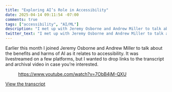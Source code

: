 ```yaml
---
title: "Exploring AI’s Role in Accessibility"
date: 2025-04-14 09:11:54 -07:00
comments: true
tags: ["accessibility", "AI/ML"]
description: "I met up with Jeremy Osborne and Andrew Miller to talk about the benefits and harms of AI as it relates to accessibility."
twitter_text: "I met up with Jeremy Osborne and Andrew Miller to talk about the benefits and harms of AI as it relates to accessibility."
---
```


Earlier this month I joined Jeremy Osborne and Andrew Miller to talk about the benefits and harms of AI as it relates to accessibility. It was livestreamed on a few platforms, but I wanted to drop links to the transcript and archival video in case you’re interested.

<!-- more -->

<figure>

https://www.youtube.com/watch?v=7ObB4jM-QXU

</figure>

[View the transcript](https://github.com/gymnasium/exploring-ais-role-in-accessibility)
